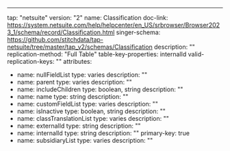 ---
tap: "netsuite"
version: "2"
name: Classification
doc-link: https://system.netsuite.com/help/helpcenter/en_US/srbrowser/Browser2023_1/schema/record/Classification.html
singer-schema: https://github.com/stitchdata/tap-netsuite/tree/master/tap_v2/schemas/Classification
description: ""
replication-method: "Full Table"
table-key-properties: internalId
valid-replication-keys: ""
attributes:
- name: nullFieldList
  type: varies
  description: ""
- name: parent
  type: varies
  description: ""
- name: includeChildren
  type: boolean, string
  description: ""
- name: name
  type: string
  description: ""
- name: customFieldList
  type: varies
  description: ""
- name: isInactive
  type: boolean, string
  description: ""
- name: classTranslationList
  type: varies
  description: ""
- name: externalId
  type: string
  description: ""
- name: internalId
  type: string
  description: ""
  primary-key: true
- name: subsidiaryList
  type: varies
  description: ""
